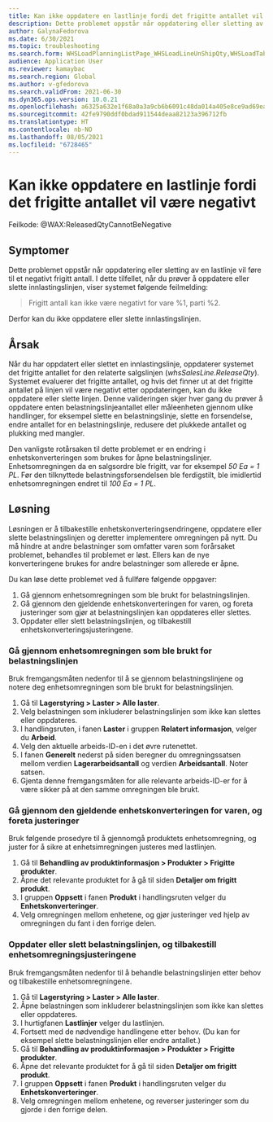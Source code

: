 ```yaml
---
title: Kan ikke oppdatere en lastlinje fordi det frigitte antallet vil være negativt
description: Dette problemet oppstår når oppdatering eller sletting av en lastlinje vil føre til et negativt frigitt antall.
author: GalynaFedorova
ms.date: 6/30/2021
ms.topic: troubleshooting
ms.search.form: WHSLoadPlanningListPage_WHSLoadLineUnShipQty,WHSLoadTable_WHSLoadLineUnShipQty,WHSLoadPlanningWorkbench_WHSLoadLineUnShipQty,WHSShipmentDetails_WHSLoadLineUnShipQty,WHSLoadPlanningListPage_DeleteButtonLoadLine,WHSLoadTable_DeleteButtonLoadLine,WHSLoadPlanningWorkbench_DeleteButtonLoadLine,WHSShipmentDetails_DeleteButtonShipment
audience: Application User
ms.reviewer: kamaybac
ms.search.region: Global
ms.author: v-gfedorova
ms.search.validFrom: 2021-06-30
ms.dyn365.ops.version: 10.0.21
ms.openlocfilehash: a6325a632e1f68a0a3a9cb6b6091c48da014a405e8ce9ad69ea841f5cceb216f
ms.sourcegitcommit: 42fe9790ddf0bdad911544deaa82123a396712fb
ms.translationtype: HT
ms.contentlocale: nb-NO
ms.lasthandoff: 08/05/2021
ms.locfileid: "6728465"
---
```

# <a name="cant-update-a-load-line-because-the-released-quantity-would-be-negative"></a>Kan ikke oppdatere en lastlinje fordi det frigitte antallet vil være negativt

Feilkode: @WAX:ReleasedQtyCannotBeNegative

## <a name="symptoms"></a>Symptomer

Dette problemet oppstår når oppdatering eller sletting av en lastlinje vil føre til et negativt frigitt antall. I dette tilfellet, når du prøver å oppdatere eller slette innlastingslinjen, viser systemet følgende feilmelding:

> Frigitt antall kan ikke være negativt for vare %1, parti %2.

Derfor kan du ikke oppdatere eller slette innlastingslinjen.

## <a name="cause"></a>Årsak

Når du har oppdatert eller slettet en innlastingslinje, oppdaterer systemet det frigitte antallet for den relaterte salgslinjen (*whsSalesLine.ReleaseQty*). Systemet evaluerer det frigitte antallet, og hvis det finner ut at det frigitte antallet på linjen vil være negativt etter oppdateringen, kan du ikke oppdatere eller slette linjen. Denne valideringen skjer hver gang du prøver å oppdatere enten belastningslinjeantallet eller måleenheten gjennom ulike handlinger, for eksempel slette en belastningslinje, slette en forsendelse, endre antallet for en belastningslinje, redusere det plukkede antallet og plukking med mangler.

Den vanligste rotårsaken til dette problemet er en endring i enhetskonverteringen som brukes for åpne belastningslinjer. Enhetsomregningen da en salgsordre ble frigitt, var for eksempel *50 Ea = 1 PL*. Før den tilknyttede belastningsforsendelsen ble ferdigstilt, ble imidlertid enhetsomregningen endret til *100 Ea = 1 PL*.

## <a name="resolution"></a>Løsning

Løsningen er å tilbakestille enhetskonverteringsendringene, oppdatere eller slette belastningslinjen og deretter implementere omregningen på nytt. Du må hindre at andre belastninger som omfatter varen som forårsaket problemet, behandles til problemet er løst. Ellers kan de nye konverteringene brukes for andre belastninger som allerede er åpne.

Du kan løse dette problemet ved å fullføre følgende oppgaver:

1. Gå gjennom enhetsomregningen som ble brukt for belastningslinjen.
2. Gå gjennom den gjeldende enhetskonverteringen for varen, og foreta justeringer som gjør at belastningslinjen kan oppdateres eller slettes.
3. Oppdater eller slett belastningslinjen, og tilbakestill enhetskonverteringsjusteringene.

### <a name="review-the-unit-conversion-that-was-used-for-the-load-line"></a>Gå gjennom enhetsomregningen som ble brukt for belastningslinjen

Bruk fremgangsmåten nedenfor til å se gjennom belastningslinjene og notere deg enhetsomregningen som ble brukt for belastningslinjen.

1. Gå til **Lagerstyring \> Laster \> Alle laster**.
1. Velg belastningen som inkluderer belastningslinjen som ikke kan slettes eller oppdateres.
1. I handlingsruten, i fanen **Laster** i gruppen **Relatert informasjon**, velger du **Arbeid**.
1. Velg den aktuelle arbeids-ID-en i det øvre rutenettet.
1. I fanen **Generelt** nederst på siden beregner du omregningssatsen mellom verdien **Lagerarbeidsantall** og verdien **Arbeidsantall**. Noter satsen.
1. Gjenta denne fremgangsmåten for alle relevante arbeids-ID-er for å være sikker på at den samme omregningen ble brukt.

### <a name="review-the-current-unit-conversion-for-the-item-and-make-adjustments"></a>Gå gjennom den gjeldende enhetskonverteringen for varen, og foreta justeringer

Bruk følgende prosedyre til å gjennomgå produktets enhetsomregning, og juster for å sikre at enhetsimregningen justeres med lastlinjen.

1. Gå til **Behandling av produktinformasjon \> Produkter \> Frigitte produkter**.
1. Åpne det relevante produktet for å gå til siden **Detaljer om frigitt produkt**.
1. I gruppen **Oppsett** i fanen **Produkt** i handlingsruten velger du **Enhetskonverteringer**.
1. Velg omregningen mellom enhetene, og gjør justeringer ved hjelp av omregningen du fant i den forrige delen.

### <a name="update-or-delete-the-load-line-and-revert-the-unit-conversion-adjustments"></a>Oppdater eller slett belastningslinjen, og tilbakestill enhetsomregningsjusteringene

Bruk fremgangsmåten nedenfor til å behandle belastningslinjen etter behov og tilbakestille enhetsomregningene.

1. Gå til **Lagerstyring \> Laster \> Alle laster**.
1. Åpne belastningen som inkluderer belastningslinjen som ikke kan slettes eller oppdateres.
1. I hurtigfanen **Lastlinjer** velger du lastlinjen.
1. Fortsett med de nødvendige handlingene etter behov. (Du kan for eksempel slette belastningslinjen eller endre antallet.)
1. Gå til **Behandling av produktinformasjon \> Produkter \> Frigitte produkter**.
1. Åpne det relevante produktet for å gå til siden **Detaljer om frigitt produkt**.
1. I gruppen **Oppsett** i fanen **Produkt** i handlingsruten velger du **Enhetskonverteringer**.
1. Velg omregningen mellom enhetene, og reverser justeringer som du gjorde i den forrige delen.
